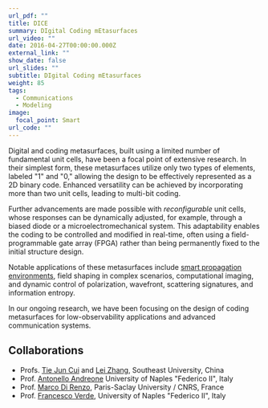 ```yaml
---
url_pdf: ""
title: DICE
summary: DIgital Coding mEtasurfaces
url_video: ""
date: 2016-04-27T00:00:00.000Z
external_link: ""
show_date: false
url_slides: ""
subtitle: DIgital Coding mEtasurfaces
weight: 85
tags:
  - Communications
  - Modeling
image:
  focal_point: Smart
url_code: ""
---
```

Digital and coding metasurfaces, built using a limited number of fundamental unit cells, have been a focal point of extensive research. In their simplest form, these metasurfaces utilize only two types of elements, labeled "1" and "0," allowing the design to be effectively represented as a 2D binary code. Enhanced versatility can be achieved by incorporating more than two unit cells, leading to multi-bit coding.

Further advancements are made possible with *reconfigurable* unit cells, whose responses can be dynamically adjusted, for example, through a biased diode or a microelectromechanical system. This adaptability enables the coding to be controlled and modified in real-time, often using a field-programmable gate array (FPGA) rather than being permanently fixed to the initial structure design.

Notable applications of these metasurfaces include [smart propagation environments], field shaping in complex scenarios, computational imaging, and dynamic control of polarization, wavefront, scattering signatures, and information entropy. 

In our ongoing research, we have been focusing on the design of coding metasurfaces for low-observability applications and advanced communication systems.


## Collaborations
- Profs. [Tie Jun Cui] and [Lei Zhang], Southeast University, China
- Prof. [Antonello Andreone] University of Naples "Federico II", Italy
- Prof. [Marco Di Renzo], Paris-Saclay University / CNRS, France
- Prof. [Francesco Verde], University of Naples "Federico II", Italy

[Tie Jun Cui]: https://scholar.google.com/citations?user=-h-1eJsAAAAJ&hl=en
[Lei Zhang]: https://scholar.google.com/citations?user=3wWb8agAAAAJ&hl=zh-CN
[Antonello Andreone]: https://scholar.google.it/citations?user=zX3urEEAAAAJ&hl=en
[smart propagation environments]: /project/street/
[Marco Di Renzo]: https://scholar.google.com/citations?user=5dRt0OoAAAAJ&hl=en
[Francesco Verde]: https://www.docenti.unina.it/#!/professor/4652414e434553434f5645524445565244464e4337344831324932333441/riferimenti

